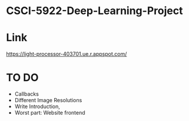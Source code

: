 # CSCI-5922-Deep-Learning-Project

# Link

https://light-processor-403701.ue.r.appspot.com/


# TO DO

- Callbacks
- Different Image Resolutions
- Write Introduction, 
- Worst part: Website frontend